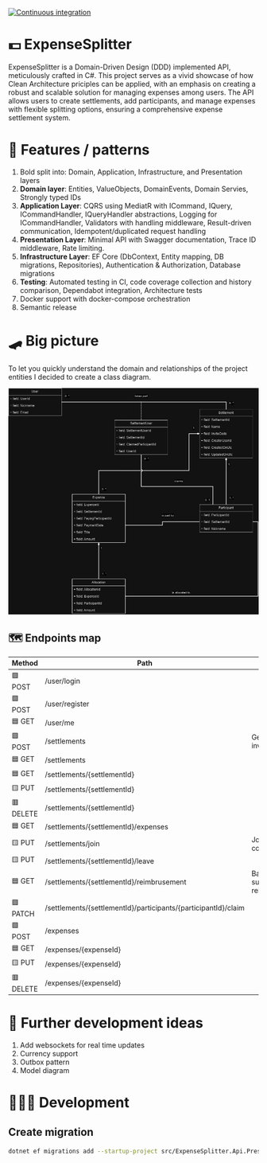 ﻿[![Continuous integration](https://github.com/rutkowski-tomasz/ExpenseSplitter/actions/workflows/continuous-integration.yml/badge.svg)](https://github.com/rutkowski-tomasz/ExpenseSplitter/actions/workflows/continuous-integration.yml)

# 💵 ExpenseSplitter

ExpenseSplitter is a Domain-Driven Design (DDD) implemented API, meticulously crafted in C#. This project serves as a vivid showcase of how Clean Architecture priciples can be applied, with an emphasis on creating a robust and scalable solution for managing expenses among users. The API allows users to create settlements, add participants, and manage expenses with flexible splitting options, ensuring a comprehensive expense settlement system.

# 🦩 Features / patterns

1. Bold split into: Domain, Application, Infrastructure, and Presentation layers
2. **Domain layer**: Entities, ValueObjects, DomainEvents, Domain Servies, Strongly typed IDs
3. **Application Layer**: CQRS using MediatR with ICommand, IQuery, ICommandHandler, IQueryHandler abstractions, Logging for ICommandHandler, Validators with handling middleware, Result-driven communication, Idempotent/duplicated request handling
4. **Presentation Layer**: Minimal API with Swagger documentation, Trace ID middleware, Rate limiting.
5. **Infrastructure Layer**: EF Core (DbContext, Entity mapping, DB migrations, Repositories), Authentication & Authorization, Database migrations
6. **Testing**: Automated testing in CI, code coverage collection and history comparison, Dependabot integration, Architecture tests
7. Docker support with docker-compose orchestration
8. Semantic release

# 🛹 Big picture

To let you quickly understand the domain and relationships of the project entities I decided to create a class diagram.

![ExpenseSplitter.Api class diagram](ExpenseSplitter.Diagram.drawio.png "Class diagram")

## 🗺️ Endpoints map

| Method  | Path   | Notes  |
|---|---|---|
| 🟩 POST | /user/login | |
| 🟩 POST | /user/register | |
| 🟦 GET | /user/me | |
| 🟩 POST | /settlements | Generates invite code |
| 🟦 GET | /settlements | |
| 🟦 GET | /settlements/{settlementId} | |
| 🟨 PUT | /settlements/{settlementId} | |
| 🟥 DELETE | /settlements/{settlementId} | |
| 🟦 GET | /settlements/{settlementId}/expenses | |
| 🟨 PUT | /settlements/join | Join using invite code |
| 🟨 PUT | /settlements/{settlementId}/leave | |
| 🟦 GET | /settlements/{settlementId}/reimbrusement | Balances and suggested reimbrusements |
| 🟪 PATCH | /settlements/{settlementId}/participants/{participantId}/claim | |
| 🟩 POST | /expenses | |
| 🟦 GET | /expenses/{expenseId} | |
| 🟨 PUT | /expenses/{expenseId} | |
| 🟥 DELETE | /expenses/{expenseId} | |

# 🔭 Further development ideas

1. Add websockets for real time updates
2. Currency support
3. Outbox pattern
4. Model diagram

# 👨🏻‍💻 Development

## Create migration

```sh
dotnet ef migrations add --startup-project src/ExpenseSplitter.Api.Presentation --project src/ExpenseSplitter.Api.Infrastructure ...
```
